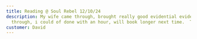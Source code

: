 ```yaml
---
title: Reading @ Soul Rebel 12/10/24
description: My wife came through, brought really good evidential evidence
  through, i could of done with an hour, will book longer next time.  Thank you.
customer: David
---
```

